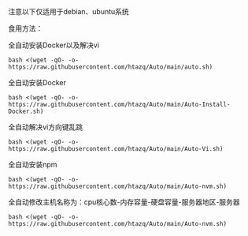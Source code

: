 

注意以下仅适用于debian、ubuntu系统

食用方法：     

全自动安装Docker以及解决vi
```
bash <(wget -qO- -o- https://raw.githubusercontent.com/htazq/Auto/main/auto.sh)
```

全自动安装Docker
```
bash <(wget -qO- -o- https://raw.githubusercontent.com/htazq/Auto/main/Auto-Install-Docker.sh)
```
全自动解决vi方向键乱跳
```
bash <(wget -qO- -o- https://raw.githubusercontent.com/htazq/Auto/main/Auto-Vi.sh)
```
全自动安装npm
```
bash <(wget -qO- -o- https://raw.githubusercontent.com/htazq/Auto/main/Auto-nvm.sh)
```
全自动修改主机名称为：cpu核心数-内存容量-硬盘容量-服务器地区-服务器 
```
bash <(wget -qO- -o- https://raw.githubusercontent.com/htazq/Auto/main/Auto-nvm.sh)
```
